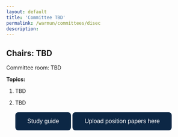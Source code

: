 ```yaml
---
layout: default
title: 'Committee TBD'
permalink: /warmun/committees/disec
description:
---
```

## Chairs: TBD

Committee room: TBD

<b>Topics:</b>
  1. TBD

  2. TBD
<br><br>
<a href="about:blank"><button style="background-color:#0C2745;border: none; border-radius: 8px; color: white; padding: 15px 32px; text-align: center; text-decoration: none; display: inline-block; font-size: 16px; cursor: pointer;">Study guide</button></a>
<a href="about:blank"><button style="background-color:#0C2745;border: none; border-radius: 8px; color: white; padding: 15px 32px; text-align: center; text-decoration: none; display: inline-block; font-size: 16px; cursor: pointer;">Upload position papers here</button></a>
